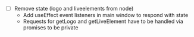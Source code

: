 - [ ] Remove state (logo and liveelements from node)
    - Add useEffect event listeners in main window to respond with state
    - Requests for getLogo and getLiveElement have to be handled via promises to be private

